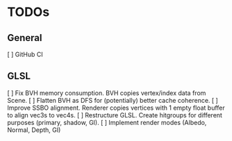 # TODOs

## General
[ ] GitHub CI

## GLSL
[ ] Fix BVH memory consumption. BVH copies vertex/index data from Scene.
[ ] Flatten BVH as DFS for (potentially) better cache coherence.
[ ] Improve SSBO alignment. Renderer copies vertices with 1 empty float buffer to align vec3s to vec4s.
[ ] Restructure GLSL. Create hitgroups for different purposes (primary, shadow, GI).
[ ] Implement render modes (Albedo, Normal, Depth, GI)
